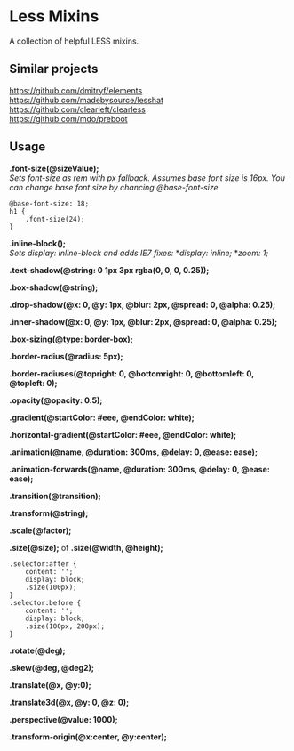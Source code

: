 # Less Mixins
A collection of helpful LESS mixins.

## Similar projects

https://github.com/dmitryf/elements<br/>
https://github.com/madebysource/lesshat<br/>
https://github.com/clearleft/clearless<br/>
https://github.com/mdo/preboot

## Usage

**.font-size(@sizeValue);**<br/>
*Sets font-size as rem with px fallback. Assumes base font size is 16px. You can change base font size by chancing @base-font-size*
```
@base-font-size: 18;
h1 {
	.font-size(24);
}
```
**.inline-block();**<br/>
*Sets display: inline-block and adds IE7 fixes:* \**display: inline;* \**zoom: 1;*

**.text-shadow(@string: 0 1px 3px rgba(0, 0, 0, 0.25));**<br/>

**.box-shadow(@string);**<br/>

**.drop-shadow(@x: 0, @y: 1px, @blur: 2px, @spread: 0, @alpha: 0.25);**<br/>

**.inner-shadow(@x: 0, @y: 1px, @blur: 2px, @spread: 0, @alpha: 0.25);**<br/>

**.box-sizing(@type: border-box);**<br/>

**.border-radius(@radius: 5px);**<br/>

**.border-radiuses(@topright: 0, @bottomright: 0, @bottomleft: 0, @topleft: 0);**<br/>

**.opacity(@opacity: 0.5);**<br/>

**.gradient(@startColor: #eee, @endColor: white);**<br/>

**.horizontal-gradient(@startColor: #eee, @endColor: white);**<br/>

**.animation(@name, @duration: 300ms, @delay: 0, @ease: ease);**<br/>

**.animation-forwards(@name, @duration: 300ms, @delay: 0, @ease: ease);**<br/>

**.transition(@transition);**<br/>

**.transform(@string);**<br/>

**.scale(@factor);**<br/>

**.size(@size);** of **.size(@width, @height);**<br/>
```
.selector:after {
	content: '';
	display: block;
	.size(100px);
}
.selector:before {
	content: '';
	display: block;
	.size(100px, 200px);
}
```
**.rotate(@deg);**<br/>

**.skew(@deg, @deg2);**<br/>

**.translate(@x, @y:0);**<br/>

**.translate3d(@x, @y: 0, @z: 0);**<br/>

**.perspective(@value: 1000);**<br/>

**.transform-origin(@x:center, @y:center);**<br/>
